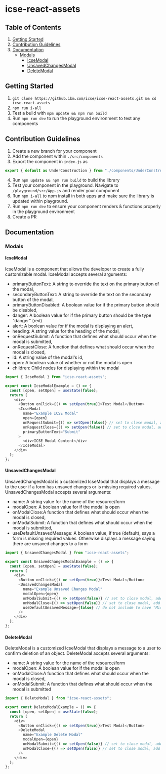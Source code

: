 # icse-react-assets

## Table of Contents

1. [Getting Started](#getting-started)
2. [Contribution Guidelines](#contribution-guidelines)
3. [Documentation](#documentation)
   - [Modals](#modals)
     - [IcseModal](#icsemodal)
     - [UnsavedChangesModal](#unsavedchangesmodal)
     - [DeleteModal](#deletemodal)

## Getting Started

1. `git clone https://github.ibm.com/icse/icse-react-assets.git && cd icse-react-assets`
2. `npm run i-all`
3. Test a build with `npm update && npm run build`
4. Run `npm run dev` to run the playground environment to test any components

## Contribution Guidelines

1. Create a new branch for your component
2. Add the component within `./src/components`
3. Export the component in `index.js` as

```js
export { default as UnderConstruction } from "./components/UnderConstruction";
```

4. Run `npm update && npm run build` to build the library
5. Test your component in the playground. Navigate to `/playground/src/App.js` and render your component
6. Run `npm i-all` to npm install in both apps and make sure the library is updated within playground.
7. Run `npm run dev` to ensure your component renders & functions properly in the playground environment
8. Create a PR

## Documentation

### Modals

#### IcseModal

IcseModal is a component that allows the developer to create a fully customizable modal. IcseModal accepts several arguments:

- primaryButtonText: A string to override the text on the primary button of the modal,
- secondaryButtonText: A string to override the text on the secondary button of the modal,
- primaryButtonDisabled: A boolean value for if the primary button should be disabled,
- danger: A boolean value for if the primary button should be the type "danger" (red)
- alert: A boolean value for if the modal is displaying an alert,
- heading: A string value for the heading of the modal,
- onRequestSubmit: A function that defines what should occur when the modal is submitted,
- onRequestClose: A function that defines what should occur when the modal is closed,
- id: A string value of the modal's id,
- open: A boolean value of whether or not the modal is open
- children: Child nodes for displaying within the modal

```js
import { IcseModal } from "icse-react-assets";

export const IcseModalExample = () => {
  const [open, setOpen] = useState(false);
  return (
    <div>
      <Button onClick={() => setOpen(true)}>Test Modal</Button>
      <IcseModal
        name="Example ICSE Modal"
        open={open}
        onRequestSubmit={() => setOpen(false)} // set to close modal, add additional logic
        onRequestClose={() => setOpen(false)} // set to close modal, add additional logic
        primaryButtonText="Submit"
      >
        <div>ICSE Modal Content</div>
      </IcseModal>
    </div>
  );
};
```

#### UnsavedChangesModal

UnsavedChangesModal is a customized IcseModal that displays a message to the user if a form has unsaved changes or is missing required values. UnsavedChangesModal accepts several arguments:

- name: A string value for the name of the resource/form
- modalOpen: A boolean value for if the modal is open
- onModalClose:A function that defines what should occur when the modal is closed,
- onModalSubmit: A function that defines what should occur when the modal is submitted,
- useDefaultUnsavedMessage: A boolean value, if true (default), says a form is missing required values. Otherwise displays a message saying there are unsaved changes to a form

```js
import { UnsavedChangesModal } from "icse-react-assets";

export const UnsavedChangesModalExample = () => {
  const [open, setOpen] = useState(false);
  return (
    <div>
      <Button onClick={() => setOpen(true)}>Test Modal</Button>
      <UnsavedChangesModal
        name="Example Unsaved Changes Modal"
        modalOpen={open}
        onModalSubmit={() => setOpen(false)} // set to close modal, add additional logic
        onModalClose={() => setOpen(false)} // set to close modal, add additional logic
        useDefaultUnsavedMessage={false} // do not include to have "Missing Required Values"
      />
    </div>
  );
};
```

#### DeleteModal

DeleteModal is a customized IcseModal that displays a message to a user to confirm deletion of an object. DeleteModal accepts several arguments:

- name: A string value for the name of the resource/form
- modalOpen: A boolean value for if the modal is open
- onModalClose:A function that defines what should occur when the modal is closed,
- onModalSubmit: A function that defines what should occur when the modal is submitted

```js
import { DeleteModal } from "icse-react-assets";

export const DeleteModalExample = () => {
  const [open, setOpen] = useState(false);
  return (
    <div>
      <Button onClick={() => setOpen(true)}>Test Modal</Button>
      <DeleteModal
        name="Example Delete Modal"
        modalOpen={open}
        onModalSubmit={() => setOpen(false)} // set to close modal, add additional logic
        onModalClose={() => setOpen(false)} // set to close modal, add additional logic
      />
    </div>
  );
};
```
